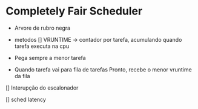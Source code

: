 # Completely Fair Scheduler

- Arvore de rubro negra

- metodos
[] VRUNTIME -> contador por tarefa, acumulando quando tarefa executa na cpu
 - Pega sempre a menor tarefa

 - Quando tarefa vai para fila de tarefas Pronto, recebe o menor vruntime da fila

[] Interupção do escalonador

[] sched latency